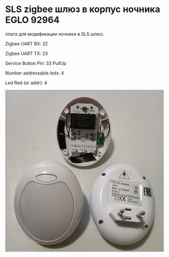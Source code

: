 # SLS zigbee шлюз в корпус ночника EGLO 92964

плата для модификации ночника в SLS шлюз. 

Zigbee UART RX: 22

Zigbee UART TX: 23

Service Button Pin: 33 PullUp

Number addressable leds: 4

Led Red (or addr): 4

![Image alt](https://github.com/immortalserg/SLS_EGLO_92964/blob/main/image.jpg)
